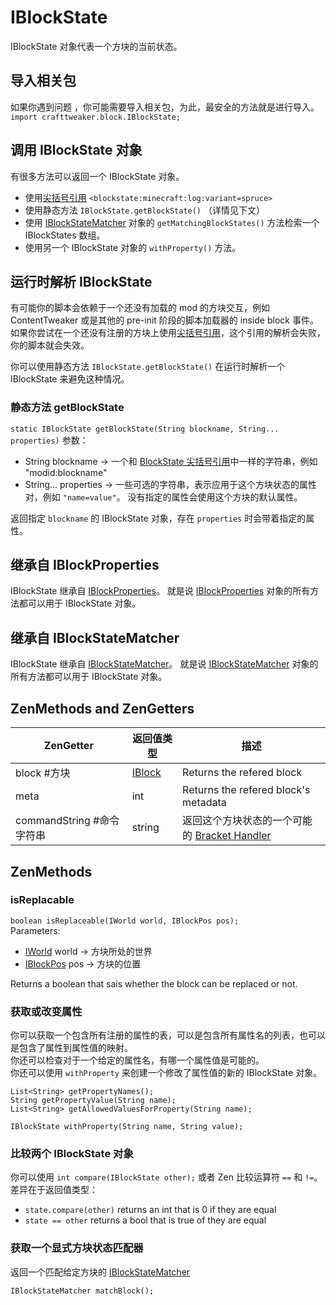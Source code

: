 # IBlockState

IBlockState 对象代表一个方块的当前状态。

## 导入相关包
如果你遇到问题 ，你可能需要导入相关包，为此，最安全的方法就是进行导入。  
`import crafttweaker.block.IBlockState;`

## 调用 IBlockState 对象
有很多方法可以返回一个 IBlockState 对象。

* 使用[尖括号引用](/Vanilla/Brackets/Bracket_BlockState/) `<blockstate:minecraft:log:variant=spruce>`
* 使用静态方法 `IBlockState.getBlockState()` （详情见下文）
* 使用 [IBlockStateMatcher](/Vanilla/Blocks/IBlockStateMatcher/) 对象的 `getMatchingBlockStates()` 方法检索一个 IBlockStates 数组。
* 使用另一个 IBlockState 对象的 `withProperty()` 方法。

## 运行时解析 IBlockState
有可能你的脚本会依赖于一个还没有加载的 mod 的方块交互，例如 ContentTweaker 或是其他的 pre-init 阶段的脚本加载器的 inside block 事件。 如果你尝试在一个还没有注册的方块上使用[尖括号引用](/Vanilla/Brackets/Bracket_BlockState/)，这个引用的解析会失败，你的脚本就会失效。

你可以使用静态方法 `IBlockState.getBlockState()` 在运行时解析一个 IBlockState 来避免这种情况。

### 静态方法 getBlockState
`static IBlockState getBlockState(String blockname, String... properties)` 参数：

- String blockname → 一个和 [BlockState 尖括号引用](/Vanilla/Brackets/Bracket_BlockState/)中一样的字符串，例如 "modid:blockname"
- String... properties → 一些可选的字符串，表示应用于这个方块状态的属性对，例如 `"name=value"`。 没有指定的属性会使用这个方块的默认属性。

返回指定 `blockname` 的 IBlockState 对象，存在 `properties` 时会带着指定的属性。

## 继承自 IBlockProperties
IBlockState 继承自 [IBlockProperties](/Vanilla/Blocks/IBlockProperties/)。 就是说 [IBlockProperties](/Vanilla/Blocks/IBlockProperties/) 对象的所有方法都可以用于 IBlockState 对象。

## 继承自 IBlockStateMatcher
IBlockState 继承自 [IBlockStateMatcher](/Vanilla/Blocks/IBlockStateMatcher/)。 就是说 [IBlockStateMatcher](/Vanilla/Blocks/IBlockStateMatcher/) 对象的所有方法都可以用于 IBlockState 对象。

## ZenMethods and ZenGetters
| ZenGetter            | 返回值类型                             | 描述                                                                      |
| -------------------- | --------------------------------- | ----------------------------------------------------------------------- |
| block #方块            | [IBlock](/Vanilla/Blocks/IBlock/) | Returns the refered block                                               |
| meta                 | int                               | Returns the refered block's metadata                                    |
| commandString #命令字符串 | string                            | 返回这个方块状态的一个可能的 [Bracket Handler](/Vanilla/Brackets/Bracket_BlockState/) |


## ZenMethods
### isReplacable
`boolean isReplaceable(IWorld world, IBlockPos pos);`  
Parameters:

- [IWorld](/Vanilla/World/IWorld/) world → 方块所处的世界
- [IBlockPos](/Vanilla/World/IBlockPos/) pos → 方块的位置

Returns a boolean that sais whether the block can be replaced or not.


### 获取或改变属性

你可以获取一个包含所有注册的属性的表，可以是包含所有属性名的列表，也可以是包含了属性到属性值的映射。  
你还可以检查对于一个给定的属性名，有哪一个属性值是可能的。  
你还可以使用 `withProperty` 来创建一个修改了属性值的新的 IBlockState 对象。

```zenscript
List<String> getPropertyNames();
String getPropertyValue(String name);
List<String> getAllowedValuesForProperty(String name);

IBlockState withProperty(String name, String value);
```


### 比较两个 IBlockState 对象

你可以使用 `int compare(IBlockState other);` 或者 Zen 比较运算符 `==` 和 `!=`。  
差异在于返回值类型：

- `state.compare(other)` returns an int that is 0 if they are equal
- `state == other` returns a bool that is true of they are equal

### 获取一个显式方块状态匹配器

返回一个匹配给定方块的 [IBlockStateMatcher](/Vanilla/Blocks/IBlockStateMatcher/)
```zenscript
IBlockStateMatcher matchBlock();
```